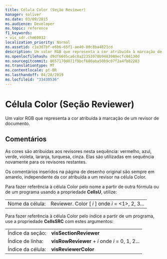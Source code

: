 ```yaml
---
title: Célula Color (Seção Reviewer)
manager: soliver
ms.date: 03/09/2015
ms.audience: Developer
ms.topic: reference
f1_keywords:
- vis_sdr.chm60032
localization_priority: Normal
ms.assetid: c1e3d7bf-e6b6-65f1-ae40-80c8ba4821cd
description: Um valor RGB que representa a cor atribuída à marcação de um revisor de documento.
ms.openlocfilehash: d9df6605ca6c8a22353978b9483989ecfc08130d
ms.sourcegitcommit: 8657170d071f9bcf680aba50b9c07f2a4fb82283
ms.translationtype: MT
ms.contentlocale: pt-BR
ms.lasthandoff: 04/28/2019
ms.locfileid: "33430536"
---
```

# <a name="color-cell-reviewer-section"></a>Célula Color (Seção Reviewer)

Um valor RGB que representa a cor atribuída à marcação de um revisor de documento. 
  
## <a name="remarks"></a>Comentários

As cores são atribuídas aos revisores nesta sequência: vermelho, azul, verde, violeta, laranja, turquesa, cinza. Elas são utilizadas em sequência novamente para os revisores restantes. 
  
Os comentários inseridos na página de desenho original são sempre em amarelo, independente da cor atribuída a um revisor na célula Color. 
  
Para fazer referência à célula Color pelo nome a partir de outra fórmula ou de um programa usando a propriedade **CellsU**, utilize: 
  
|||
|:-----|:-----|
| Nome da célula:  <br/> | Reviewer. Color [ *i* ] onde *i* = <1>, 2, 3...  <br/> |
   
Para fazer referência à célula Color pelo índice a partir de um programa, use a propriedade **CellsSRC** com estes argumentos: 
  
|||
|:-----|:-----|
| Índice da seção:  <br/> |**visSectionReviewer** <br/> |
| Índice de linha:  <br/> |**visRowReviewer** +  *i* onde *i* = 0, 1, 2...  <br/> |
| Índice da célula:  <br/> |**visReviewerColor** <br/> |
   

